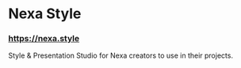 # Nexa Style

### https://nexa.style

Style & Presentation Studio for Nexa creators to use in their projects.
